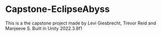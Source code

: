 # Capstone-EclipseAbyss
This is a the capstone project made by Levi Giesbrecht, Trevor Reid and Manjeeve S.
Built in Unity 2022.3.8f1